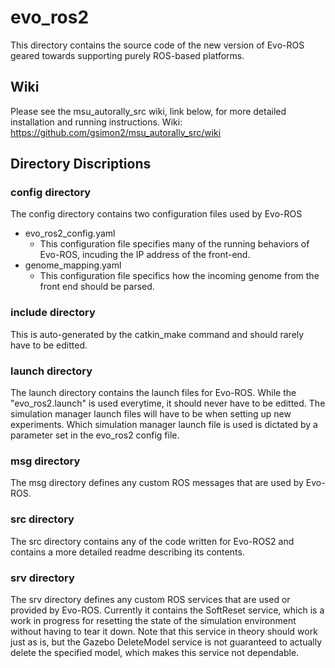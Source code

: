 # evo_ros2 #
This directory contains the source code of the new version of Evo-ROS geared towards supporting purely ROS-based platforms.

## Wiki ##
Please see the msu_autorally_src wiki, link below, for more detailed installation and running instructions.
Wiki: https://github.com/gsimon2/msu_autorally_src/wiki

## Directory Discriptions ##
### config directory ###
The config directory contains two configuration files used by Evo-ROS
* evo_ros2_config.yaml
  * This configuration file specifies many of the running behaviors of Evo-ROS, incuding the IP address of the front-end.
* genome_mapping.yaml
  * This configuration file specifics how the incoming genome from the front end should be parsed.

### include directory ###
This is auto-generated by the catkin_make command and should rarely have to be editted.

### launch directory ###
The launch directory contains the launch files for Evo-ROS. While the "evo_ros2.launch" is used everytime, it should never have to be editted. The simulation manager launch files will have to be when setting up new experiments. Which simulation manager launch file is used is dictated by a parameter set in the evo_ros2 config file.

### msg directory ###
The msg directory defines any custom ROS messages that are used by Evo-ROS.

### src directory ###
The src directory contains any of the code written for Evo-ROS2 and contains a more detailed readme describing its contents.

### srv directory ###
The srv directory defines any custom ROS services that are used or provided by Evo-ROS. Currently it contains the SoftReset service, which is a work in progress for resetting the state of the simulation environment without having to tear it down.
Note that this service in theory should work just as is, but the Gazebo DeleteModel service is not guaranteed to actually delete the specified model, which makes this service not dependable.
